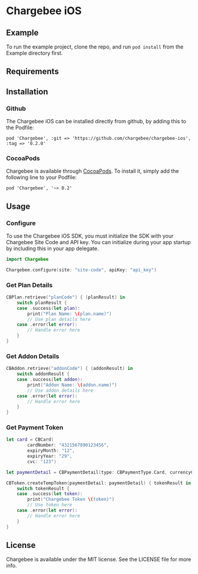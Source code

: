 # Chargebee iOS

## Example

To run the example project, clone the repo, and run `pod install` from the Example directory first.

## Requirements

## Installation

### Github
The Chargebee iOS can be installed directly from github, by adding this to the Podfile:

    pod 'Chargebee', :git => 'https://github.com/chargebee/chargebee-ios', :tag => '0.2.0'

### CocoaPods

Chargebee is available through [CocoaPods](https://cocoapods.org). To install
it, simply add the following line to your Podfile:

    pod 'Chargebee', '~> 0.2'


## Usage

### Configure
To use the Chargebee iOS SDK, you must initialize the SDK with your Chargebee Site Code and API key. You can initialize during your app startup by including this in your app delegate.

```swift
import Chargebee

Chargebee.configure(site: "site-code", apiKey: "api_key")

```

### Get Plan Details

```swift
CBPlan.retrieve("planCode") { (planResult) in
    switch planResult {
    case .success(let plan):
        print("Plan Name: \(plan.name)")
        // Use plan details here
    case .error(let error):
        // Handle error here
    }
}
```

### Get Addon Details

```swift
CBAddon.retrieve("addonCode") { (addonResult) in
    switch addonResult {
    case .success(let addon):
        print("Addon Name: \(addon.name)")
        // Use addon details here
    case .error(let error):
        // Handle error here
    }
}
```

### Get Payment Token
```swift
let card = CBCard(
        cardNumber: "4321567890123456",
        expiryMonth: "12",
        expiryYear: "29",
        cvc: "123")

let paymentDetail = CBPaymentDetail(type: CBPaymentType.Card, currencyCode: "USD", card: card)

CBToken.createTempToken(paymentDetail: paymentDetail) { tokenResult in
    switch tokenResult {
    case .success(let token):
        print("Chargebee Token \(token)")
        // Use token here
    case .error(let error):
        // Handle error here
    }
}
```

## License

Chargebee is available under the MIT license. See the LICENSE file for more info.
